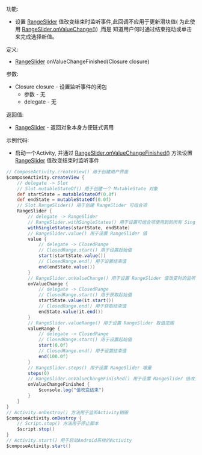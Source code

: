 功能:

+ 设置 [RangeSlider](/API/UI/Compose/Widget/RangeSlider/README.md) 值改变结束时监听事件,此回调不应用于更新滑块值(
  为此使用 [RangeSlider.onValueChange()](/API/UI/Compose/Widget/RangeSlider/README.md?id=onValueChange))
  ,而是 知道用户何时通过结束拖动或单击来完成选择新值。

定义:

+ [RangeSlider](/API/UI/Compose/Widget/RangeSlider/README.md) onValueChangeFinished(Closure closure)

参数:

+ Closure closure - 设置监听事件的闭包
    + 参数 - 无
    + delegate - 无

返回值:

+ [RangeSlider](/API/UI/Compose/Widget/RangeSlider/README.md) - 返回对象本身方便链式调用

示例代码:

+ 启动一个Activity,
  并通过 [RangeSlider.onValueChangeFinished()](/API/UI/Compose/Widget/RangeSlider/README.md?id=onValueChangeFinished)
  方法设置 [RangeSlider](/API/UI/Compose/Widget/RangeSlider/README.md) 值改变结束时监听事件

```groovy
// ComposeActivity.createView() 用于创建用户界面
$composeActivity.createView {
    // delegate -> Slot
    // Slot.mutableStateOf() 用于创建一个 MutableState 对象
    def startState = mutableStateOf(0.0f)
    def endState = mutableStateOf(0.0f)
    // Slot.RangeSlider() 用于创建 RangeSlider 可组合项
    RangeSlider {
        // delegate -> RangeSlider
        // RangeSlider.withSingleStates() 用于设置可组合项使用到的所有 SingleState
        withSingleStates(startState, endState)
        // RangeSlider.value() 用于设置 RangeSlider 值
        value {
            // delegate -> ClosedRange
            // ClosedRange.start() 用于设置起始值
            start(startState.value())
            // ClosedRange.end() 用于设置结束值
            end(endState.value())
        }
        // RangeSlider.onValueChange() 用于设置 RangeSlider 值改变时的监听事件
        onValueChange {
            // delegate -> ClosedRange
            // ClosedRange.start() 用于获取起始值
            startState.value(it.start())
            // ClosedRange.end() 用于获取结束值
            endState.value(it.end())
        }
        // RangeSlider.valueRange() 用于设置 RangeSlider 取值范围
        valueRange {
            // delegate -> ClosedRange
            // ClosedRange.start() 用于设置起始值
            start(0.0f)
            // ClosedRange.end() 用于设置结束值
            end(100.0f)
        }
        // RangeSlider.steps() 用于设置 RangeSlider 增量
        steps(0)
        // RangeSlider.onValueChangeFinished() 用于设置 RangeSlider 值改变结束时监听事件
        onValueChangeFinished {
            $console.log("值改变结束")
        }
    }
}
// Activity.onDestroy() 方法用于监听Activity销毁
$composeActivity.onDestroy {
    // Script.stop() 方法用于停止脚本
    $script.stop()
}
// Activity.start() 用于启动Android系统的Activity
$composeActivity.start()
```